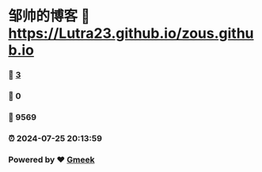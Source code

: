 # 邹帅的博客 :link: https://Lutra23.github.io/zous.github.io 
### :page_facing_up: [3](https://Lutra23.github.io/zous.github.io/tag.html) 
### :speech_balloon: 0 
### :hibiscus: 9569 
### :alarm_clock: 2024-07-25 20:13:59 
### Powered by :heart: [Gmeek](https://github.com/Meekdai/Gmeek)

